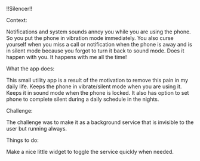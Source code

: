 !!Silencer!!

Context:

Notifications and system sounds annoy you while you are using the phone. So you put the phone in vibration mode immediately.
You also curse yourself when you miss a call or notification when the phone is away and is in silent mode because you forgot to turn it back to sound mode.
Does it happen with you. It happens with me all the time!

What the app does:

This small utility app is a result of the motivation to remove this pain in my daily life.
Keeps the phone in vibrate/silent mode when you are using it.
Keeps it in sound mode when the phone is locked.
It also has option to set phone to complete silent during a daily schedule in the nights.

Challenge:

The challenge was to make it as a background service that is invisible to the user but running always.

Things to do:

Make a nice little widget to toggle the service quickly when needed.

